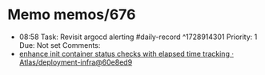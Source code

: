 # Memo memos/676
- 08:58 Task: Revisit argocd alerting #daily-record ^1728914301
Priority: 1
Due: Not set
Comments:
- [enhance init container status checks with elapsed time tracking · Atlas/deployment-infra@60e8ed9](https://github.medallia.com/Atlas/deployment-infra/commit/60e8ed9efe34df9a7170dc7468a91e91e5eab34d)